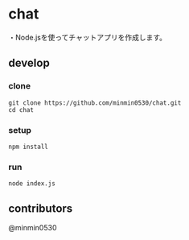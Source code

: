 # chat
・Node.jsを使ってチャットアプリを作成します。  

## develop
### clone
```
git clone https://github.com/minmin0530/chat.git
cd chat
```
  
### setup
```
npm install
```

### run
```
node index.js
```

## contributors
@minmin0530  
